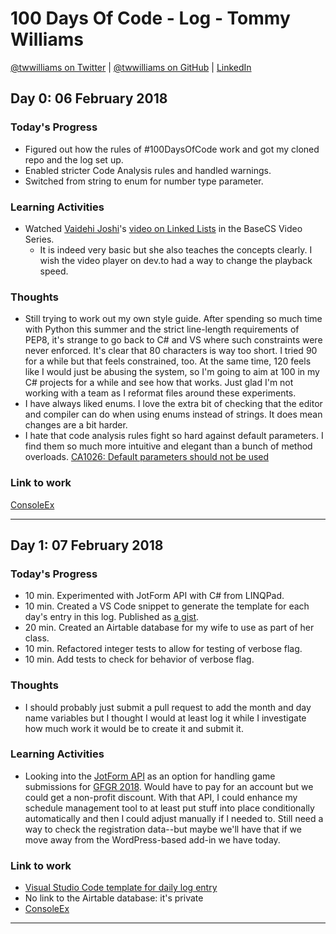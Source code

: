 # 100 Days Of Code - Log - Tommy Williams

[@twwilliams on Twitter](https://twitter.com/twwilliams) |
[@twwilliams on GitHub](https://github.com/twwilliams) |
[LinkedIn](https://www.linkedin.com/in/twwilliams/)

## Day 0: 06 February 2018

### Today's Progress

- Figured out how the rules of #100DaysOfCode work and got my cloned repo and
  the log set up.
- Enabled stricter Code Analysis rules and handled warnings.
- Switched from string to enum for number type parameter.

### Learning Activities

- Watched [Vaidehi Joshi](https://dev.to/vaidehijoshi)'s [video on Linked Lists](https://dev.to/vaidehijoshi/linked-lists--basecs-video-series--2le8)
  in the BaseCS Video Series.
    - It is indeed very basic but she also teaches the concepts clearly. I wish
      the video player on dev.to had a way to change the playback speed.

### Thoughts

- Still trying to work out my own style guide. After spending so much time with
  Python this summer and the strict line-length requirements of PEP8, it's
  strange to go back to C# and VS where such constraints were never enforced.
  It's clear that 80 characters is way too short. I tried 90 for a while but
  that feels constrained, too. At the same time, 120 feels like I would just be
  abusing the system, so I'm going to aim at 100 in my C# projects for a while
  and see how that works. Just glad I'm not working with a team as I reformat
  files around these experiments.
- I have always liked enums. I love the extra bit of checking that the editor
  and compiler can do when using enums instead of strings. It does mean changes
  are a bit harder.
- I hate that code analysis rules fight so hard against default parameters. I
  find them so much more intuitive and elegant than a bunch of method overloads.
  [CA1026: Default parameters should not be used](https://docs.microsoft.com/en-us/visualstudio/code-quality/ca1026-default-parameters-should-not-be-used)

### Link to work
[ConsoleEx](https://github.com/twwilliams/ConsoleEx)

---

## Day 1: 07 February 2018

### Today's Progress

- 10 min. Experimented with JotForm API with C# from LINQPad.
- 10 min. Created a VS Code snippet to generate the template for each day's
  entry in this log. Published as
  [a gist](https://gist.github.com/twwilliams/5a4b3716d81e4dab81cc690a2f89a54b).
- 20 min. Created an Airtable database for my wife to use as part of her class.
- 10 min. Refactored integer tests to allow for testing of verbose flag.
- 10 min. Add tests to check for behavior of verbose flag.

### Thoughts

- I should probably just submit a pull request to add the month and day name
  variables but I thought I would at least log it while I investigate how much
  work it would be to create it and submit it.

### Learning Activities

- Looking into the [JotForm API](https://api.jotform.com/docs/) as an option for
  handling game submissions for [GFGR 2018](http://gfgr.org). Would have to pay
  for an account but we could get a non-profit discount. With that API, I could
  enhance my schedule management tool to at least put stuff into place
  conditionally automatically and then I could adjust manually if I needed to.
  Still need a way to check the registration data--but maybe we'll have that if
  we move away from the WordPress-based add-in we have today.

### Link to work

- [Visual Studio Code template for daily log entry](https://gist.github.com/twwilliams/5a4b3716d81e4dab81cc690a2f89a54b)
- No link to the Airtable database: it's private
- [ConsoleEx](https://github.com/twwilliams/ConsoleEx)

---
